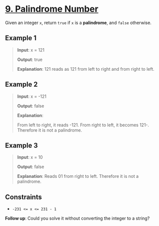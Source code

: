 # [9. Palindrome Number](https://leetcode.com/problems/palindrome-number/description)

Given an integer `x`, return `true` if `x` is a **palindrome**, and `false` otherwise.

## Example 1

> **Input**: x = 121
>
> **Output**: true
>
> **Explanation**: 121 reads as 121 from left to right and from right to left.

## Example 2

> **Input**: x = -121
>
> **Output**: false
>
> **Explanation**:
>
> From left to right, it reads -121. From right to left,
> it becomes 121-. Therefore it is not a palindrome.

## Example 3

> **Input**: x = 10
>
> **Output**: false
>
> **Explanation**: Reads 01 from right to left. Therefore it is not a palindrome.

## Constraints

- `-231 <= x <= 231 - 1`

**Follow up**: Could you solve it without converting the integer to a string?

